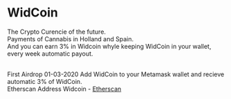 # WidCoin

The Crypto Curencie of the future.<br>
Payments of Cannabis in Holland and Spain.<br>
And you can earn 3% in Widcoin whyle keeping WidCoin in your wallet, every week automatic payout.<br><br>

First Airdrop 01-03-2020
Add WidCoin to your Metamask wallet and recieve automatic 3% of WidCoin.<br>
Etherscan Address Widcoin - <a href="hhttps://etherscan.io/token/0x38ac393dA4765a94e96998B556BF463876375662?a=0x5d14997ae323cec7089628bf63ea2a806d08ca68" target="_blank">Etherscan</a>
